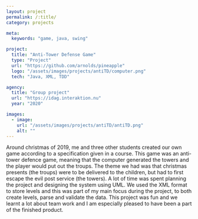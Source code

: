 ```yaml
---
layout: project
permalink: /:title/
category: projects

meta:
  keywords: "game, java, swing"

project:
  title: "Anti-Tower Defense Game"
  type: "Project"
  url: "https://github.com/arnolds/pineapple"
  logo: "/assets/images/projects/antiTD/computer.png"
  tech: "Java, XML, TDD"

agency:
  title: "Group project"
  url: "https://idag.interaktion.nu"
  year: "2020"

images:
  - image:
    url: "/assets/images/projects/antiTD/antiTD.png"
    alt: ""
---
```

<p>Around christmas of 2019, me and three other students created our own game according to a specification given in a course. This game was an anti-tower defence game, meaning that the computer generated the towers and the player would put out the troups. The theme we had was that christmas presents (the troups) were to be delivered to the children, but had to first escape the evil post service (the towers). A lot of time was spent planning the project and designing the system using UML. We used the XML format to store levels and this was part of my main focus during the project, to both create levels, parse and validate the data. This project was fun and we learnt a lot about team work and I am especially pleased to have been a part of the finished product.</p>
